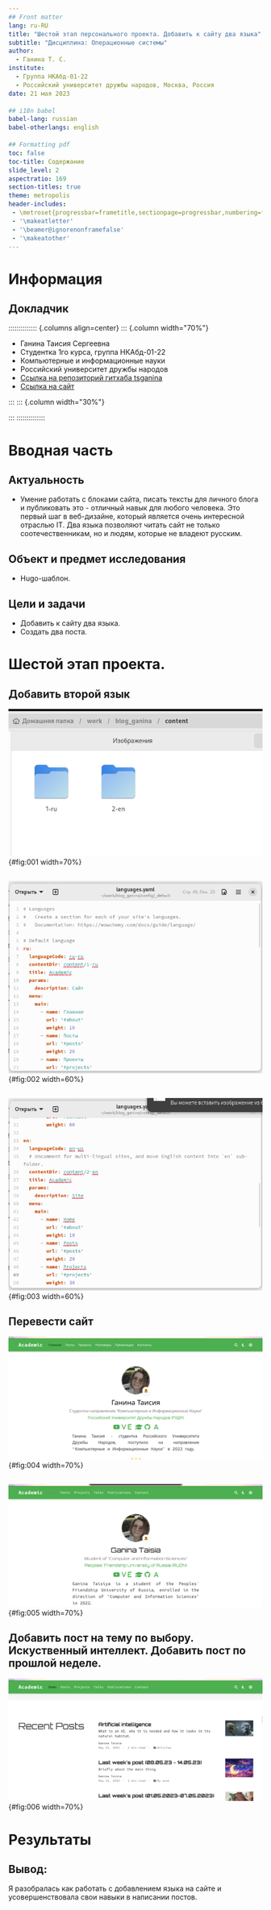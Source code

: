 ```yaml
---
## Front matter
lang: ru-RU
title: "Шестой этап персонального проекта. Добавить к сайту два языка"
subtitle: "Дисциплина: Операционные системы"
author:
  - Ганина Т. С.
institute:
  - Группа НКАбд-01-22
  - Российский университет дружбы народов, Москва, Россия
date: 21 мая 2023

## i18n babel
babel-lang: russian
babel-otherlangs: english

## Formatting pdf
toc: false
toc-title: Содержание
slide_level: 2
aspectratio: 169
section-titles: true
theme: metropolis
header-includes:
 - \metroset{progressbar=frametitle,sectionpage=progressbar,numbering=fraction}
 - '\makeatletter'
 - '\beamer@ignorenonframefalse'
 - '\makeatother'
---
```


# Информация

## Докладчик

:::::::::::::: {.columns align=center}
::: {.column width="70%"}

  * Ганина Таисия Сергеевна
  * Студентка 1го курса, группа НКАбд-01-22
  * Компьютерные и информационные науки
  * Российский университет дружбы народов
  * [Ссылка на репозиторий гитхаба tsganina](https://github.com/tsganina/blog_ganina)
  * [Ссылка на сайт](https://tsganina.github.io/)

:::
::: {.column width="30%"}

:::
::::::::::::::

# Вводная часть

## Актуальность

- Умение работать с блоками сайта, писать тексты для личного блога и публиковать это - отличный навык для любого человека. Это первый шаг в веб-дизайне, который является очень интересной отраслью IT. Два языка позволяют читать сайт не только соотечественникам, но и людям, которые не владеют русским.

## Объект и предмет исследования

- Hugo-шаблон.

## Цели и задачи

- Добавить к сайту два языка.
- Создать два поста.

# Шестой этап проекта.

## Добавить второй язык

![Папка с двумя языками](image/1.png){#fig:001 width=70%}

## 

![Изменяю документ markdown languages](image/2.png){#fig:002 width=60%}

## 

![Изменяю документ markdown languages](image/3.png){#fig:003 width=60%}

## Перевести сайт

![Сайт](image/4.png){#fig:004 width=70%}

## 

![Site](image/5.png){#fig:005 width=70%}

##  Добавить пост на тему по выбору. Искуственный интеллект. Добавить пост по прошлой неделе.

![Результат](image/6.png){#fig:006 width=70%}

# Результаты

## Вывод:

Я разобралась как работать с добавлением языка на сайте и усовершенствовала свои навыки в написании постов.
